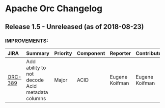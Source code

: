 
<!---
# Licensed to the Apache Software Foundation (ASF) under one
# or more contributor license agreements.  See the NOTICE file
# distributed with this work for additional information
# regarding copyright ownership.  The ASF licenses this file
# to you under the Apache License, Version 2.0 (the
# "License"); you may not use this file except in compliance
# with the License.  You may obtain a copy of the License at
#
#     http://www.apache.org/licenses/LICENSE-2.0
#
# Unless required by applicable law or agreed to in writing, software
# distributed under the License is distributed on an "AS IS" BASIS,
# WITHOUT WARRANTIES OR CONDITIONS OF ANY KIND, either express or implied.
# See the License for the specific language governing permissions and
# limitations under the License.
-->
# Apache Orc Changelog

## Release 1.5 - Unreleased (as of 2018-08-23)



### IMPROVEMENTS:

| JIRA | Summary | Priority | Component | Reporter | Contributor |
|:---- |:---- | :--- |:---- |:---- |:---- |
| [ORC-389](https://issues.apache.org/jira/browse/ORC-389) | Add ability to not decode Acid metadata columns |  Major | ACID | Eugene Koifman | Eugene Koifman |


